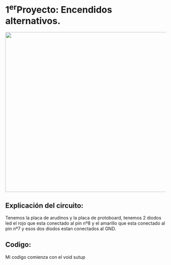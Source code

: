 # 1<sup>er</sup>Proyecto: Encendidos alternativos. 


<img src= "Imágenes/arduino_led.png" width="600" height="500" />

## Explicación del circuito:

Tenemos la placa de arudinos y la placa de protoboard, tenemos 2 diodos led el rojo que esta conectado al pin nº8 y el amarillo que esta conectado al pin nº7 y esos dos diodos estan conectados al GND.

## Codigo:

Mi codigo comienza con el void sutup





